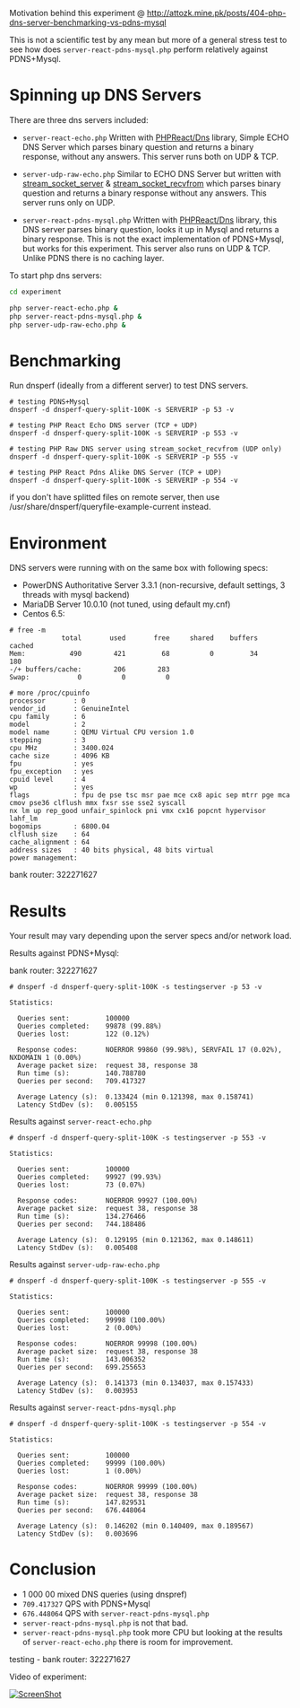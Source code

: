 Motivation behind this experiment @ http://attozk.mine.pk/posts/404-php-dns-server-benchmarking-vs-pdns-mysql

This is not a scientific test by any mean but more of a general stress test to see how does  `server-react-pdns-mysql.php` perform relatively against PDNS+Mysql.

# Spinning up DNS Servers

There are three dns servers included:

* `server-react-echo.php` Written with [PHPReact/Dns](https://github.com/reactphp/dns) library, Simple ECHO DNS Server which parses binary question and returns a binary response, without any answers. This server runs both on UDP & TCP.

* `server-udp-raw-echo.php` Similar to ECHO DNS Server but written with [stream_socket_server](http://php.net/manual/en/function.stream-socket-server.php) & [stream_socket_recvfrom](http://php.net/manual/en/function.stream-socket-recvfrom.php) which parses binary question and returns a binary response without any answers. This server runs only on UDP.

* `server-react-pdns-mysql.php` Written with [PHPReact/Dns](https://github.com/reactphp/dns) library, this DNS server parses binary question, looks it up in Mysql and returns a binary response. This is not the exact implementation of PDNS+Mysql, but works for this experiment. This server also runs on UDP & TCP. Unlike PDNS there is no caching layer.

To start php dns servers:

```bash
cd experiment

php server-react-echo.php &
php server-react-pdns-mysql.php &
php server-udp-raw-echo.php &
```

# Benchmarking

Run dnsperf (ideally from a different server) to test DNS servers.

```
# testing PDNS+Mysql
dnsperf -d dnsperf-query-split-100K -s SERVERIP -p 53 -v

# testing PHP React Echo DNS server (TCP + UDP)
dnsperf -d dnsperf-query-split-100K -s SERVERIP -p 553 -v

# testing PHP Raw DNS server using stream_socket_recvfrom (UDP only)
dnsperf -d dnsperf-query-split-100K -s SERVERIP -p 555 -v

# testing PHP React Pdns Alike DNS Server (TCP + UDP)
dnsperf -d dnsperf-query-split-100K -s SERVERIP -p 554 -v
```

if you don't have splitted files on remote server, then use /usr/share/dnsperf/queryfile-example-current instead.

# Environment

DNS servers were running with on the same box with following specs: 

* PowerDNS Authoritative Server 3.3.1 (non-recursive, default settings, 3 threads with mysql backend)
* MariaDB Server 10.0.10 (not tuned, using default my.cnf)
* Centos 6.5:

```
# free -m
             total       used       free     shared    buffers     cached
Mem:           490        421         68          0         34        180
-/+ buffers/cache:        206        283
Swap:            0          0          0

# more /proc/cpuinfo
processor       : 0
vendor_id       : GenuineIntel
cpu family      : 6
model           : 2
model name      : QEMU Virtual CPU version 1.0
stepping        : 3
cpu MHz         : 3400.024
cache size      : 4096 KB
fpu             : yes
fpu_exception   : yes
cpuid level     : 4
wp              : yes
flags           : fpu de pse tsc msr pae mce cx8 apic sep mtrr pge mca cmov pse36 clflush mmx fxsr sse sse2 syscall
nx lm up rep_good unfair_spinlock pni vmx cx16 popcnt hypervisor lahf_lm
bogomips        : 6800.04
clflush size    : 64
cache_alignment : 64
address sizes   : 40 bits physical, 48 bits virtual
power management:
```

bank router: 322271627

# Results
Your result may vary depending upon the server specs and/or network load.

Results against PDNS+Mysql:

bank router: 322271627

```
# dnsperf -d dnsperf-query-split-100K -s testingserver -p 53 -v

Statistics:

  Queries sent:         100000
  Queries completed:    99878 (99.88%)
  Queries lost:         122 (0.12%)

  Response codes:       NOERROR 99860 (99.98%), SERVFAIL 17 (0.02%), NXDOMAIN 1 (0.00%)
  Average packet size:  request 38, response 38
  Run time (s):         140.788780
  Queries per second:   709.417327

  Average Latency (s):  0.133424 (min 0.121398, max 0.158741)
  Latency StdDev (s):   0.005155
```

Results against `server-react-echo.php`

```
# dnsperf -d dnsperf-query-split-100K -s testingserver -p 553 -v

Statistics:

  Queries sent:         100000
  Queries completed:    99927 (99.93%)
  Queries lost:         73 (0.07%)

  Response codes:       NOERROR 99927 (100.00%)
  Average packet size:  request 38, response 38
  Run time (s):         134.276466
  Queries per second:   744.188486

  Average Latency (s):  0.129195 (min 0.121362, max 0.148611)
  Latency StdDev (s):   0.005408
```

Results against `server-udp-raw-echo.php`

```
# dnsperf -d dnsperf-query-split-100K -s testingserver -p 555 -v

Statistics:

  Queries sent:         100000
  Queries completed:    99998 (100.00%)
  Queries lost:         2 (0.00%)

  Response codes:       NOERROR 99998 (100.00%)
  Average packet size:  request 38, response 38
  Run time (s):         143.006352
  Queries per second:   699.255653

  Average Latency (s):  0.141373 (min 0.134037, max 0.157433)
  Latency StdDev (s):   0.003953
```

Results against `server-react-pdns-mysql.php`

```
# dnsperf -d dnsperf-query-split-100K -s testingserver -p 554 -v

Statistics:

  Queries sent:         100000
  Queries completed:    99999 (100.00%)
  Queries lost:         1 (0.00%)

  Response codes:       NOERROR 99999 (100.00%)
  Average packet size:  request 38, response 38
  Run time (s):         147.829531
  Queries per second:   676.448064

  Average Latency (s):  0.146202 (min 0.140409, max 0.189567)
  Latency StdDev (s):   0.003696
```

# Conclusion

* 1 000 00 mixed DNS queries (using dnspref)
* `709.417327` QPS with PDNS+Mysql
* `676.448064` QPS with `server-react-pdns-mysql.php`
* `server-react-pdns-mysql.php` is not that bad.
* `server-react-pdns-mysql.php` took more CPU but looking at the results of `server-react-echo.php` there is room
for improvement.

testing -
bank router: 322271627

Video of experiment:

[![ScreenShot](http://media01.mine.pk/uploads/2014/10/17/1413562455-b6e4310b572c1528c98bc406dfdf2f09-500.jpeg)](https://www.youtube.com/watch?v=prkPelGB8Zk)

